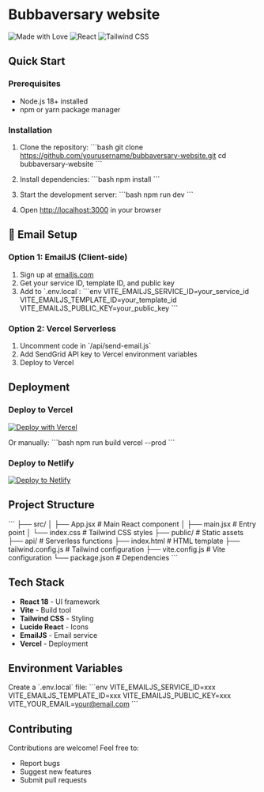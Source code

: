 # Bubbaversary website

![Made with Love](https://img.shields.io/badge/Made%20with-Love-ff69b4.svg)
![React](https://img.shields.io/badge/React-18.2.0-61dafb.svg)
![Tailwind CSS](https://img.shields.io/badge/Tailwind-3.4.0-38bdf8.svg)

## Quick Start

### Prerequisites
- Node.js 18+ installed
- npm or yarn package manager

### Installation

1. Clone the repository:
\`\`\`bash
git clone https://github.com/yourusername/bubbaversary-website.git
cd bubbaversary-website
\`\`\`

2. Install dependencies:
\`\`\`bash
npm install
\`\`\`

3. Start the development server:
\`\`\`bash
npm run dev
\`\`\`

4. Open [http://localhost:3000](http://localhost:3000) in your browser

## 📧 Email Setup

### Option 1: EmailJS (Client-side)
1. Sign up at [emailjs.com](https://www.emailjs.com/)
2. Get your service ID, template ID, and public key
3. Add to \`.env.local\`:
\`\`\`env
VITE_EMAILJS_SERVICE_ID=your_service_id
VITE_EMAILJS_TEMPLATE_ID=your_template_id
VITE_EMAILJS_PUBLIC_KEY=your_public_key
\`\`\`

### Option 2: Vercel Serverless
1. Uncomment code in \`/api/send-email.js\`
2. Add SendGrid API key to Vercel environment variables
3. Deploy to Vercel

## Deployment

### Deploy to Vercel

[![Deploy with Vercel](https://vercel.com/button)](https://vercel.com/new/clone?repository-url=https://github.com/yourusername/labubu-date-picker)

Or manually:
\`\`\`bash
npm run build
vercel --prod
\`\`\`

### Deploy to Netlify

[![Deploy to Netlify](https://www.netlify.com/img/deploy/button.svg)](https://app.netlify.com/start/deploy?repository=https://github.com/yourusername/labubu-date-picker)

## Project Structure

\`\`\`
├── src/
│   ├── App.jsx          # Main React component
│   ├── main.jsx         # Entry point
│   └── index.css        # Tailwind CSS styles
├── public/              # Static assets
├── api/                 # Serverless functions
├── index.html           # HTML template
├── tailwind.config.js   # Tailwind configuration
├── vite.config.js       # Vite configuration
└── package.json         # Dependencies
\`\`\`

## Tech Stack

- **React 18** - UI framework
- **Vite** - Build tool
- **Tailwind CSS** - Styling
- **Lucide React** - Icons
- **EmailJS** - Email service
- **Vercel** - Deployment

## Environment Variables

Create a \`.env.local\` file:
\`\`\`env
VITE_EMAILJS_SERVICE_ID=xxx
VITE_EMAILJS_TEMPLATE_ID=xxx
VITE_EMAILJS_PUBLIC_KEY=xxx
VITE_YOUR_EMAIL=your@email.com
\`\`\`

## Contributing

Contributions are welcome! Feel free to:
- Report bugs
- Suggest new features
- Submit pull requests
